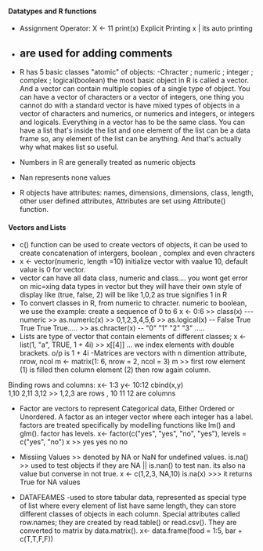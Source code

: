 #### Datatypes and R functions
- Assignment Operator:
X <- 11
print(x) Explicit Printing
x | its auto printing

- ## are used for adding comments
- R has 5 basic classes "atomic" of objects:
-Chracter ; numeric ; integer ; complex ; logical(boolean)
the most basic object in R is called a vector. And a vector can contain multiple copies of a single type of object. 
You can have a vector of characters or a vector of integers, one thing you cannot do with a standard vector is have mixed types of objects in a vector of characters and numerics, or numerics and integers, or integers and logicals. Everything in a vector has to be the same class.
You can have a list that's inside the list and one element of the list can be a data frame so, any element of the list can be anything. And that's actually why what makes list so useful.
- Numbers in R are generally treated as numeric objects 
- Nan represents none values
- R objects have attributes: names, dimensions, dimensions, class, length, other user defined attributes, Attributes are set using Attribute() function.
#### Vectors and Lists
- c() function can be used to create vectors of objects, it can be used to create concatenation of intergers, boolean , complex and even chracters
- x <- vector(numeric, length =10) initialize vector with vaalue 10, default value is 0 for vector.
-  vector can have all data class, numeric and class.... you wont get error on mic=xing data types in vector but they will have their own style of display like (true, false, 2) will be like 1,0,2 as true signifies 1 in R
-  To convert classes in R, from numeric to chracter. numeric to boolean, we use the example: create a sequence of 0 to 6 x <- 0:6   >>  class(x) --- numeric   >> as.numeric(x) >> 0,1,2,3,4,5,6  >> as.logical(x) -- False True True True True.....  >> as.chracter(x) -- "0" "1" "2" "3" .....
- Lists are type of vector that contain elements of different classes;
x <- list(1, "a", TRUE, 1 + 4i)  >> x[[4]] ... we index elements with double brackets. o/p is 1 + 4i
-Matrices are vectors with n dimention attribute, nrow, ncol
m <- matrix(1: 6, nrow = 2, ncol = 3)
m >> first row element (1) is filled then column element (2) then row again column.

Binding rows and columns: 
x<- 1:3
y<- 10:12
cbind(x,y)  
1,10  2,11  3,12 >> 1,2,3 are rows , 10 11 12 are columns
- Factor are vectors to represent Categorical data, Either Ordered or Unordered. A factor as an integer vector where each integer has a label. factors are treated specifically by modelling functions like lm() and glm(). factor has levels.
x<- factor(c("yes", "yes", "no", "yes"), levels = c("yes", "no")
x >> yes yes no no

- Missiing Values >> denoted by NA or NaN for undefined values.
is.na() >> used to test objects if they are NA || is.nan() to test nan. its also na value but converse in not true.
x <- c(1,2,3, NA,10)
is.na(x) >>> it returns True for NA values
- DATAFEAMES
-used to store tabular data, represented as special type of list where every element of list have same length, they can store different classes of objects in each column. Special attributes called row.names; they are created by read.table() or read.csv(). They are converted to matrix by data.matrix().
x<- data.frame(food = 1:5, bar + c(T,T,F,F))
